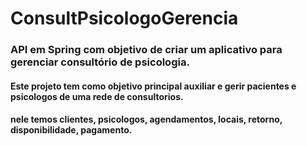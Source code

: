 # ConsultPsicologoGerencia
<h3>API em Spring com objetivo de criar um aplicativo para gerenciar consultório de psicologia.</h3>

<h4>Este projeto tem como objetivo principal auxiliar e gerir pacientes e psicologos de uma rede de consultorios.</h4>
<h4>nele temos clientes, psicologos, agendamentos, locais, retorno, disponibilidade, pagamento.</h4>
